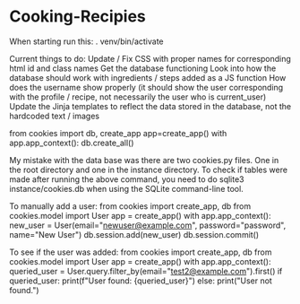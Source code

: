 # Cooking-Recipies

When starting run this:
. venv/bin/activate


Current things to do:
Update / Fix CSS with proper names for corresponding html id and class names
Get the database functioning
Look into how the database should work with ingredients / steps added as a JS function
How does the username show properly (it should show the user corresponding with the profile / recipe, not necessarily the
    user who is current_user)
Update the Jinja templates to reflect the data stored in the database, not the hardcoded text / images



from cookies import db, create_app
app=create_app()
with app.app_context():
    db.create_all()

My mistake with the data base was there are two cookies.py files. One in the root directory and one in the instance directory. To check if tables were made after running the above command, you need to do sqlite3 instance/cookies.db when using the SQLite command-line tool. 


To manually add a user:
from cookies import create_app, db
from cookies.model import User
app = create_app()
with app.app_context():
    new_user = User(email="newuser@example.com", password="password", name="New User")
    db.session.add(new_user)
    db.session.commit()

To see if the user was added:
from cookies import create_app, db
from cookies.model import User
app = create_app()
with app.app_context(): queried_user = User.query.filter_by(email="test2@example.com").first()
if queried_user: print(f"User found: {queried_user}")
else: print("User not found.")